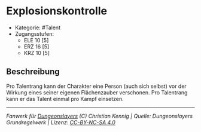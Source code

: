 <!---
Dies ist ein Fanwerk für DUNGEONSLAYERS (C) von Christian Kennig

Quellen:      [Dungeonslayers Grundregelwerk](https://www.f-space.de/ds4/downloads.html)
              [Talentbeschreibungen](https://www.f-space.de/ds4/tools-talentcards.html)
License:      [CC-BY-NC-SA 4.0](https://creativecommons.org/licenses/by-nc-sa/4.0/deed.de)
Richtlinien:  [Fanwerkrichtlinien](https://www.dungeonslayers.net/fanwerk-richtlinien/)
Autor:        Zauberlehrling
-->

  
# Explosionskontrolle  
- Kategorie: #Talent  
- Zugangsstufen:  
  - ELE 10 [5]  
  - ERZ 16 [5]  
  - KRZ 10 [5]  

## Beschreibung  
Pro Talentrang kann der Charakter eine Person (auch sich selbst) vor der Wirkung eines seiner eigenen Flächenzauber verschonen. Pro Talentrang kann er das Talent einmal pro Kampf einsetzen.


___  
*Fanwerk für [Dungeonslayers](https://www.dungeonslayers.net/) (C) Christian Kennig | Quelle: Dungeonslayers Grundregelwerk | Lizenz: [CC-BY-NC-SA 4.0](https://creativecommons.org/licenses/by-nc-sa/4.0/deed.de)*  